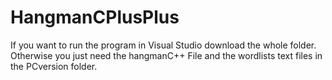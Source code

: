 # HangmanCPlusPlus

If you want to run the program in Visual Studio download the whole folder.
Otherwise you just need the hangmanC++ File and the wordlists text files in the PCversion folder.
